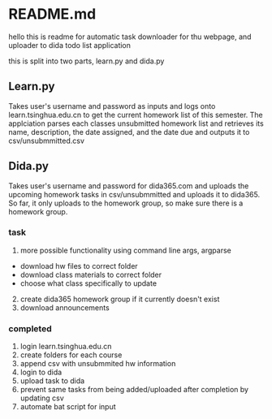 # README.md

hello this is readme for automatic task downloader for thu webpage, and uploader to dida todo list application

this is split into two parts, learn.py and dida.py

## Learn.py
Takes user's username and password as inputs and logs onto learn.tsinghua.edu.cn to get the current homework list of this semester. The applciation parses each classes unsubmitted homework list and retrieves its name, description, the date assigned, and the date due and outputs it to csv/unsubmmitted.csv

## Dida.py
Takes user's username and password for dida365.com and uploads the upcoming homework tasks in csv/unsubmmitted and uploads it to dida365. So far, it only uploads to the homework group, so make sure there is a homework group.

### task
1. more possible functionality using command line args, argparse
  - download hw files to correct folder
  - download class materials to correct folder
  - choose what class specifically to update
2. create dida365 homework group if it currently doesn't exist
3. download announcements


### completed
1. login learn.tsinghua.edu.cn
2. create folders for each course
3. append csv with unsubmmited hw information
4. login to dida
5. upload task to dida
6. prevent same tasks from being added/uploaded after completion by updating csv
7. automate bat script for input
